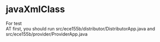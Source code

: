 # javaXmlClass
 
 For test<br />
 AT first, you should run src/ece155b/distributor/DistributorApp.java and src/ece155b/provider/ProviderApp.java
